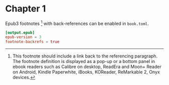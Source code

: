 # Chapter 1

Epub3 footnotes [^example] with back-references can be enabled in `book.toml`.

``` toml
[output.epub]
epub-version = 3
footnote-backrefs = true
```

[^example]: This footnote should include a link back to the referencing paragraph. The footnote definition is displayed
as a pop-up or a bottom panel in ebook readers such as Calibre on desktop, ReadEra and Moon+ Reader on Android, Kindle
Paperwhite, iBooks, KOReader, ReMarkable 2, Onyx devices.
